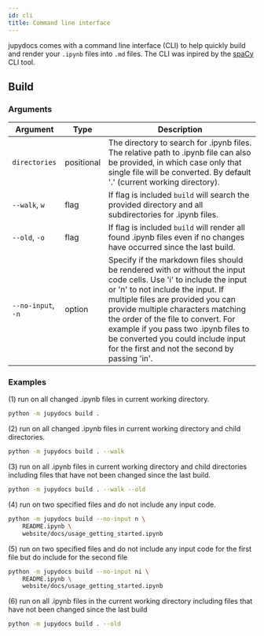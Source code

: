 ```yaml
---
id: cli
title: Command line interface
---
```

jupydocs comes with a command line interface (CLI) to help quickly build and render your `.ipynb` files into `.md` files. The CLI was inpired by the [spaCy](https://spacy.io/api/cli) CLI tool.

## Build

### Arguments

| Argument           | Type       | Description                                                  |
| ------------------ | ---------- | ------------------------------------------------------------ |
| `directories`      | positional | The directory to search for .ipynb files. The relative path to .ipynb file can also be provided, in which case only that single  file will be converted. By default '.' (current working directory). |
| `--walk`, `w`      | flag       | If flag is included `build` will search the provided directory and all subdirectories for .ipynb files. |
| `--old`, `-o`      | flag       | If flag is included `build` will render all found .ipynb files even if no changes have occurred since the last build. |
| `--no-input`, `-n` | option     | Specify if the markdown files should be rendered with or without the input code cells. Use 'i' to include the input or 'n' to not include the input. If multiple files are provided you can provide multiple characters matching the order of the file to convert. For example if you pass two .ipynb files to be converted you could include input for the first and not the second by passing 'in'. |


### Examples

(1) run on all changed .ipynb files in current working directory.
```bash
python -m jupydocs build .
```

(2) run on all changed .ipynb files in current working directory and
child directories.
```bash
python -m jupydocs build . --walk
```

(3) run on all .ipynb files in current working directory and child
directories including files that have not been changed since the last build.
```bash
python -m jupydocs build . --walk --old
```

(4) run on two specified files and do not include any input code.
```bash
python -m jupydocs build --no-input n \
    README.ipynb \
    website/docs/usage_getting_started.ipynb
```

(5) run on two specified files and do not include any input code for the
first file but do include for the second file
```bash
python -m jupydocs build --no-input ni \
    README.ipynb \
    website/docs/usage_getting_started.ipynb
```

(6) run on all .ipynb files in the current working directory including
files that have not been changed since the last build
```bash
python -m jupydocs build . --old
```
